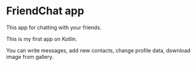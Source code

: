 # FriendChat app

This app for chatting with your friends. 

This is my first app on Kotlin.

You can write messages, add new contacts, change profile data, download image from gallery.
